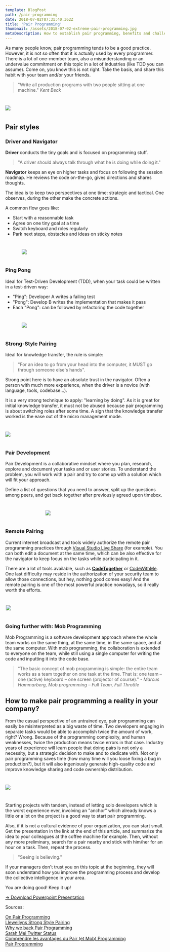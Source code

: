 ```yaml
---
template: BlogPost
path: /pair-programming
date: 2018-07-02T07:31:40.362Z
title: 'Pair Programming'
thumbnail: /assets/2018-07-02-extreme-pair-programming.jpg
metaDescription: How to establish pair programming, benefits and challenges
---
```


As many people know, pair programming tends to be a good practice. However, it is not so often that it is actually used by every programmer. There is a lot of one-member team, also a misunderstanding or an undervalue commitment on this topic in a lot of industries (like TDD you can assume). Come on, you know this is not right. Take the basis, and share this habit with your team and/or your friends. 

> "Write all production programs with two people sitting at one machine." _Kent Beck_

<div class="custom-images" style="max-width: 600px; margin: 40px auto 40px auto;">
	<img src="/assets/2018-07-02-extreme-pair-programming-benefits.jpg"></img>
</div>

## Pair styles

### Driver and Navigator

**Driver** conducts the tiny goals and is focused on programming stuff. 

> "A driver should always talk through what he is doing while doing it."

**Navigator** keeps an eye on higher tasks and focus on following the session roadmap. He reviews the code on-the-go, gives directions and shares thoughts. 

The idea is to keep two perspectives at one time: strategic and tactical. One observes, during the other make the concrete actions.

A common flow goes like:
- Start with a reasonnable task
- Agree on one tiny goal at a time
- Switch keyboard and roles regularly
- Park next steps, obstacles and ideas on sticky notes

<div class="custom-images" style="max-width: 400px; margin: 40px auto 40px auto;">
	<img src="/assets/2018-07-02-extreme-pair-programming-driver-navigator-a.png"></img>
</div>

### Ping Pong

Ideal for Test-Driven Development (TDD), when your task could be written in a test-driven way:
- "Ping": Developer A writes a failing test
- "Pong": Develop B writes the implementation that makes it pass
- Each "Pong": can be followed by refactoring the code together

<div class="custom-images" style="max-width: 400px; margin: 40px auto 40px auto;">
	<img src="/assets/2018-07-02-extreme-pair-programming-ping-pong-a.png"></img>
</div>

### Strong-Style Pairing

Ideal for knowledge transfer, the rule is simple:

> "For an idea to go from your head into the computer, it MUST go through someone else's hands".

Strong point here is to have an absolute trust in the navigator. Often a person with much more experience, when the driver is a novice (with language, tools, codebase...).

It is a very strong technique to apply: "learning by doing". As it is great for initial knowledge transfer, it must not be abused because pair programming is about switching roles after some time. A sign that the knowledge transfer worked is the ease out of the micro management mode.

<div class="custom-images" style="max-width: 600px; margin: 40px auto 40px auto;">
	<img src="/assets/2018-07-02-extreme-pair-programming-strong-style.png"></img>
</div>

### Pair Development

Pair Development is a collaborative mindset where you plan, research, explore and document your tasks and or user stories. To understand the problem, you will work with a pair and try to come up with a solution which will fit your approach.  

Define a list of questions that you need to answer, split up the questions among peers, and get back together after previously agreed upon timebox.

<div class="custom-images" style="max-width: 250px; margin: 40px auto 40px auto;">
	<img src="/assets/2018-07-02-extreme-pair-programming-pair-development.png"></img>
</div>

### Remote Pairing

Current internet broadcast and tools widely authorize the remote pair programming practices through [Visual Studio Live Share](https://visualstudio.microsoft.com/fr/services/live-share/) (for example). You can both edit a document at the same time, which can be also effective for the navigator to keep focus on the tasks while participating in it.  

There are a lot of tools available, such as **[CodeTogether](https://www.codetogether.com)** or [CodeWithMe](https://www.jetbrains.com/fr-fr/code-with-me/). One last difficulty may reside in the authorization of your security team to allow those connections, but hey, nothing good comes easy! And the remote pairing is one of the most powerful practice nowadays, so it really worth the efforts.  

<div class="custom-images" style="max-width: 500px; margin: 40px auto 40px auto;">
	<img src="/assets/2018-07-02-extreme-pair-programming-remote.png"></img>
</div>

### Going further with: Mob Programming

Mob Programming is a software development approach where the whole team works on the same thing, at the same time, in the same space, and at the same computer. With mob programming, the collaboration is extended to everyone on the team, while still using a single computer for writing the code and inputting it into the code base.

> "The basic concept of mob programming is simple: the entire team works as a team together on one task at the time. That is: one team – one (active) keyboard – one screen (projector of course)." - *Marcus Hammarberg, Mob programming – Full Team, Full Throttle*

## How to make pair programming a reality in your company?

From the casual perspective of an untrained eye, pair programming can easily be misinterpreted as a big waste of time. Two developers engaging in separate tasks would be able to accomplish twice the amount of work, right? Wrong. Because of the programming complexity, and human weaknesses, twice the production means twice errors in that case. Industry years of experience will learn people that doing pairs is not only a necessity, but a strategic decision to make and to dedicate with. Not only pair programming saves time (how many time will you loose fixing a bug in production?), but it will also ingeniously generate high-quality code and improve knowledge sharing and code ownership distribution.  

<div class="custom-images" style="max-width: 550px; margin: 40px auto 40px auto;">
	<img src="/assets/2018-07-02-extreme-pair-programming-crazy-situation.png"></img>
</div>

Starting projects with tandem, instead of letting solo developers which is the worst experience ever, involving an "anchor" which already knows a little or a lot on the project is a good way to start pair programming.  

Also, if it is not a cultural evidence of your organization, you can start small. Get the presentation in the link at the end of this article, and summarize the idea to your colleagues at the coffee machine for example. Then, without any more preliminary, search for a pair nearby and stick with him/her for an hour on a task. Then, repeat the process. 

> "Seeing is believing."

If your managers don't trust you on this topic at the beginning, they will soon understand how you improve the programming process and develop the collective intelligence in your area.

You are doing good! Keep it up!

[&rarr; Download Powerpoint Presentation](https://www.dropbox.com/scl/fi/d731obgnp7en6oophvlfg/About-Pair-Programming.pptx?dl=0&rlkey=1y9m3qr63zu4gu3vb9gryg5bv)

Sources:  

[On Pair Programming](https://martinfowler.com/articles/on-pair-programming.html#DriverAndNavigator)  
[Llewellyns Strong Style Pairing](https://llewellynfalco.blogspot.com/2014/06/llewellyns-strong-style-pairing.html)  
[Why we back Pair Programming](https://softwareplanetgroup.co.uk/why-we-back-pair-programming/)  
[Sarah Mei Twitter Status](https://twitter.com/sarahmei/status/877738639991611392)  
[Comprendre les avantages du Pair (et Mob) Programming](https://promyze.com/fr/avantages-pair-et-mob-programming/)  
[Pair Programming](https://codelikethis.com/lessons/agile/pair-programming)
